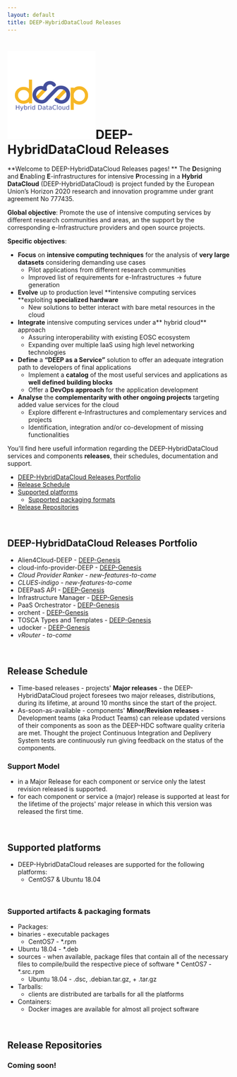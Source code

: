 ```yaml
---
layout: default
title: DEEP-HybridDataCloud Releases
---
```


# ![DEEP](img/deep.png)DEEP-HybridDataCloud Releases

**Welcome to DEEP-HybridDataCloud Releases pages!
**
The **D**esigning and **E**nabling **E**-infrastructures for intensive **P**rocessing in a **Hybrid DataCloud** (DEEP-HybridDataCloud) is project funded by the European Union’s Horizon 2020 research and innovation programme under grant agreement No 777435. 
 
**Global objective**: Promote the use of intensive computing services by different research communities and areas, an the support by the corresponding e-Infrastructure providers and open source projects.

**Specific objectives**:

* **Focus** on **intensive computing techniques** for the analysis of **very large datasets** considering demanding use cases
	* Pilot applications from different research communities
	* Improved list of requirements for e-Infrastructures → future generation
* **Evolve** up to production level **intensive computing services **exploiting **specialized hardware**
	* New solutions to better interact with bare metal resources in the cloud
* **Integrate** intensive computing services under a** hybrid cloud** approach
	* Assuring interoperability with existing EOSC ecosystem
	* Expanding over multiple IaaS using high level networking technologies
* **Define** a **“DEEP as a Service”** solution to offer an adequate integration path to developers of final applications
	* Implement a **catalog** of the most useful services and applications as **well defined building blocks**
	* Offer a **DevOps approach** for the application development
* **Analyse** the **complementarity with other ongoing projects** targeting added value services for the cloud
	* Explore different e-Infrastructures and complementary services and projects
	* Identification, integration and/or co-development of missing functionalities

You'll find here usefull information regarding the DEEP-HybridDataCloud services and components **releases**, their schedules, documentation and support.

* [DEEP-HybridDataCloud Releases Portfolio](#portfolio)
* [Release Schedule](#relsched)
* [Supported platforms](#supportedplatf)
   * [Supported packaging formats](#relcontent)
* [Release Repositories](#releaserepos)

<a name="portfolio">&nbsp;</a>
## DEEP-HybridDataCloud Releases Portfolio

* Alien4Cloud-DEEP - [DEEP-Genesis](deep-genesis/a4c-deep/ "A4C - DEEP v. 1.1-r0")
* cloud-info-provider-DEEP - [DEEP-Genesis](deep-genesis/cip-deep/ "CLoudInfoProvider - DEEP v. 0.10.4")
* *Cloud Provider Ranker - new-features-to-come*
* *CLUES-indigo - new-features-to-come*
* DEEPaaS API - [DEEP-Genesis](deep-genesis/daas/ "DEEPaaS API v. 0.1.0")
* Infrastructure Manager - [DEEP-Genesis](deep-genesis/im/ "IM v. 1.7.5")
* PaaS Orchestrator - [DEEP-Genesis](deep-genesis/paas-orchestrator/ "PaaS Orchestrator v. 2.1.1-FINAL")
* orchent - [DEEP-Genesis](deep-genesis/orchent/ "A4C - DEEP v. 1.1-r0")
* TOSCA Types and Templates - [DEEP-Genesis](deep-genesis/ttt/ "TOSCA types & templates v. 3.0.0")
* udocker - [DEEP-Genesis](deep-genesis/udocker/ "udocker v. 1.1.3")
* *vRouter - to-come*

       

<a name="relsched">&nbsp;</a>
## Release Schedule
* Time-based releases - projects' **Major releases** - the DEEP-HybridDataCloud project foresees two major releases, distributions, during its lifetime, at around 10 months since the start of the project. 
* As-soon-as-available - components' **Minor/Revision releases** - Development teams (aka Product Teams) can release updated versions of their components as soon as the DEEP-HDC software quality criteria are met. Thought the project Continuous Integration and Deplivery System tests are continuously run giving feedback on the status of the components.

### Support Model
 * in a Major Release for each component or service only the latest revision released is supported.
 * for each component or service a (major) release is supported at least for the lifetime of the projects' major release in which this version was released the first time.

<a name="supportedplatf">&nbsp;</a>
## Supported platforms

 * DEEP-HybridDataCloud releases are supported for the following platforms:
    * CentOS7 & Ubuntu 18.04 

<a name="relcontent">&nbsp;</a>
### Supported artifacts & packaging formats
 * Packages:
  * binaries - executable packages
    * CentOS7 - *.rpm
   * Ubuntu 18.04 - *.deb
  * sources - when available, package files that contain all of the necessary files to compile/build the respective piece of software
		* CentOS7 - *.src.rpm
    * Ubuntu 18.04 - .dsc, .debian.tar.gz, + .tar.gz
  * Tarballs:
    * clients are distributed are tarballs for all the platforms   
 * Containers:
    * Docker images are available for almost all project software

<a name="releaserepos">&nbsp;</a>
## Release Repositories

<h3>Coming soon!</h3>
